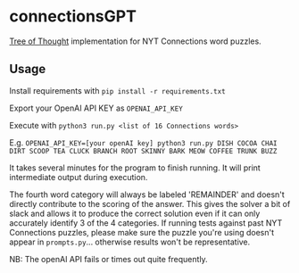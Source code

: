 # connectionsGPT
[Tree of Thought](https://arxiv.org/abs/2305.10601) implementation for NYT Connections word puzzles.

## Usage
Install requirements with `pip install -r requirements.txt`

Export your OpenAI API KEY as `OPENAI_API_KEY`

Execute with `python3 run.py <list of 16 Connections words>`

E.g. `OPENAI_API_KEY=[your openAI key] python3 run.py DISH COCOA CHAI DIRT SCOOP TEA CLUCK BRANCH ROOT SKINNY BARK MEOW COFFEE TRUNK BUZZ`

It takes several minutes for the program to finish running. It will print intermediate output during execution.

The fourth word category will always be labeled 'REMAINDER' and doesn't directly contribute to the scoring of the answer. This gives the solver a bit of slack and allows it to produce the correct solution even if it can only accurately identify 3 of the 4 categories.
If running tests against past NYT Connections puzzles, please make sure the puzzle you're using doesn't appear in `prompts.py`... otherwise results won't be representative.

NB: The openAI API fails or times out quite frequently.
